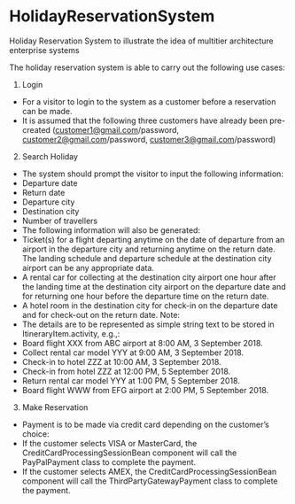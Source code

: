 # HolidayReservationSystem
Holiday Reservation System to illustrate the idea of multitier architecture enterprise systems

The holiday reservation system is able to carry out the following use cases:
1) Login
- For a visitor to login to the system as a customer before a reservation can be made.
- It is assumed that the following three customers have already been pre-created (customer1@gmail.com/password, customer2@gmail.com/password, customer3@gmail.com/password)

2) Search Holiday
- The system should prompt the visitor to input the following information:
- Departure date
- Return date
- Departure city
- Destination city
- Number of travellers
- The following information will also be generated:
- Ticket(s) for a flight departing anytime on the date of departure from an airport in the departure city and returning anytime on the return date. The landing schedule and departure schedule at the destination city airport can be any appropriate data.
- A rental car for collecting at the destination city airport one hour after the landing time at the destination city airport on the departure date and for returning one hour before the departure time on the return date.
- A hotel room in the destination city for check-in on the departure date and for check-out on the return date.
Note:
- The details are to be represented as simple string text to be stored in ItineraryItem.activity, e.g.,:
- Board flight XXX from ABC airport at 8:00 AM, 3 September 2018.
- Collect rental car model YYY at 9:00 AM, 3 September 2018.
- Check-in to hotel ZZZ at 10:00 AM, 3 September 2018.
- Check-in from hotel ZZZ at 12:00 PM, 5 September 2018.
- Return rental car model YYY at 1:00 PM, 5 September 2018.
- Board flight WWW from EFG airport at 2:00 PM, 5 September 2018.

3) Make Reservation
- Payment is to be made via credit card depending on the customer’s choice:
- If the customer selects VISA or MasterCard, the CreditCardProcessingSessionBean component will call the PayPalPayment class to complete the payment.
- If the customer selects AMEX, the CreditCardProcessingSessionBean component will call the ThirdPartyGatewayPayment class to complete the payment.
